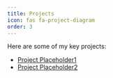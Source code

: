 ```yaml
---
title: Projects
icon: fas fa-project-diagram
order: 3
---
```



Here are some of my key projects:

- [Project Placeholder1](/projects/place_holder_1/)
- [Project Placeholder2](/projects/place_holder_2/)